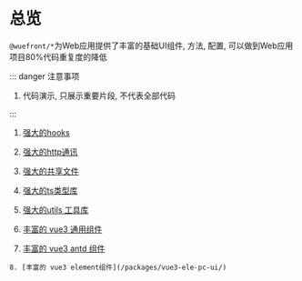 # 总览

`@wuefront/*`为Web应用提供了丰富的基础UI组件, 方法, 配置, 可以做到Web应用项目80%代码重复度的降低

::: danger 注意事项

1. 代码演示, 只展示重要片段, 不代表全部代码

:::

1. [强大的hooks](/packages/hooks/)

2. [强大的http通讯](/packages/http/)

3. [强大的共享文件](/packages/shared/)

4. [强大的ts类型库](/packages/types/)

5. [强大的utils 工具库](/packages/utils/)

6. [丰富的 vue3 通用组件](/packages/vue3-pc-ui/)

7. [丰富的 vue3 antd 组件](/packages/vue3-antd-pc-ui/)

`8. [丰富的 vue3 element组件](/packages/vue3-ele-pc-ui/)`

